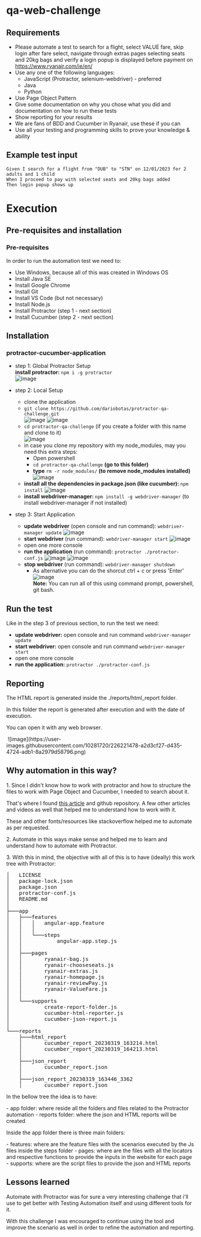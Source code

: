 # qa-web-challenge
## Requirements
- Please automate a test to search for a flight, select VALUE fare, skip login after fare select, navigate through extras pages selecting seats and 20kg bags and verify a login popup is displayed before payment on https://www.ryanair.com/ie/en/
- Use any one of the following languages:
  - JavaScript (Protractor, selenium-webdriver) - preferred
  - Java
  - Python
- Use Page Object Pattern
- Give some documentation on why you chose what you did and documentation on how to run these tests
- Show reporting for your results
- We are fans of BDD and Cucumber in Ryanair, use these if you can
- Use all your testing and programming skills to prove your knowledge & ability

## Example test input
```
Given I search for a flight from "DUB" to "STN" on 12/01/2023 for 2 adults and 1 child
When I proceed to pay with selected seats and 20kg bags added
Then login popup shows up
```

# Execution
## Pre-requisites and installation
### Pre-requisites
In order to run the automation test we need to:
- Use Windows, because all of this was created in Windows OS
- Install Java SE
- Install Google Chrome
- Install Git
- Install VS Code (but not necessary)
- Install Node.js
- Install Protractor (step 1 - next section)
- Install Cucumber (step 2 - next section)

## Installation
### protractor-cucumber-application
- step 1: Global Protractor Setup <br />
<b>install protractor:</b> `npm i -g protractor`<br />
![image](https://user-images.githubusercontent.com/10281720/226211171-5b4e807a-e8b8-49ab-9ec9-7d8909c227d1.png)

- step 2: Local Setup <br />
  - clone the application <br />
  - `git clone https://github.com/dariobotas/protractor-qa-challenge.git` <br />
    ![image](https://user-images.githubusercontent.com/10281720/226212084-cdf954d4-5538-4247-a201-a51c59232d2d.png)
    ![image](https://user-images.githubusercontent.com/10281720/226212267-3fb69eea-a0bb-4afe-bd86-75d0202f2bbe.png)
  - `cd protractor-qa-challenge` (if you create a folder with this name and clone to it)<br />
    ![image](https://user-images.githubusercontent.com/10281720/226212230-dc579fcc-4363-4510-8110-cb07e3469f80.png)
  - in case you clone my repository with my node_modules, may you need this extra steps:
    - Open powershell
    - `cd protractor-qa-challenge` <b>(go to this folder)</b>
    - <b>type</b> `rm -r node_modules/` <b>(to remove node_modules installed)</b>
      ![image](https://user-images.githubusercontent.com/10281720/226212447-4fd1648e-9e80-4ae5-ab7e-74641a0b32a1.png)
  - <b>install all the dependencies in package.json (like cucumber): </b> `npm install`
    ![image](https://user-images.githubusercontent.com/10281720/226212622-9f16dd2f-a824-4fbb-8075-f186e27da50a.png)
  - <b>install webdriver-manager: </b> `npm install -g webdriver-manager` (to install webdriver-manager if not installed)<br />
- step 3: Start Application
  - <b>update webdriver</b> (open console and run command): `webdriver-manager update`
    ![image](https://user-images.githubusercontent.com/10281720/226212695-c99d882d-4b9b-4c58-a1d4-5f6063439b21.png)
  - <b>start webdriver</b> (run command): `webdriver-manager start`
    ![image](https://user-images.githubusercontent.com/10281720/226212767-98ea524b-b2d4-4ded-8b53-fffd8be0e6e0.png)
  - open one more console
  - <b>run the application</b> (run command): `protractor ./protractor-conf.js`
    ![image](https://user-images.githubusercontent.com/10281720/226212848-0f94007f-efb1-4539-8ebf-381e96e942d1.png)
    ![image](https://user-images.githubusercontent.com/10281720/226217013-5e896d05-d1f5-42c6-a844-c089941f9c2f.png)
  - <b>stop webdriver</b> (run command): `webdriver-manager shutdown`
    - As alternative you can do the shorcut ctrl + c or press 'Enter'
  ![image](https://user-images.githubusercontent.com/10281720/226213215-b79a47c1-f681-43b0-afbb-ea95e96eeadf.png)<br />
  <b>Note:</b> You can run all of this using command prompt, powershell, git bash.<br />

## Run the test
Like in the step 3 of previous section, to run the test we need:
- <b>update webdriver:</b> open console and run command `webdriver-manager update`
- <b>start webdriver:</b> open console and run command `webdriver-manager start`
- open one more console
- <b>run the application:</b> `protractor ./protractor-conf.js`<br />

## Reporting
  <p>The HTML report is generated inside the ./reports/html_report folder.</p>
  <p>In this folder the report is generated after execution and with the date of execution.</p>
  <p>You can open it with any web browser.</p>
  <img src="">
![image](https://user-images.githubusercontent.com/10281720/226221478-a2d3cf27-d435-4724-adb1-8a2979d58796.png)


## Why automation in this way?
<p>1. Since I didn't know how to work with protractor and how to structure 
the files to work with Page Object and Cucumber, I needed to search about it. </p>
<p>That's where I found <a href='https://medium.com/@amitprabhu/cucumber-with-protractor-275552fd32d9'>this article</a> and github repository. A few other articles and videos as well that helped me to understand how to work with it.</p>
<p>These and other fonts/resources like stackoverflow helped me to automate as per requested.</p>
<p>2. Automate in this ways make sense and helped me to learn and understand how to automate with Protractor.</p>
<p>3. With this in mind, the objective with all of this is to have (ideally) this work tree with Protractor:</p>
<pre>
│   LICENSE
│   package-lock.json
│   package.json
│   protractor-conf.js
│   README.md
│
├───app
│   ├───features
│   │   │   angular-app.feature
│   │   │
│   │   └───steps
│   │           angular-app.step.js
│   │
│   ├───pages
│   │       ryanair-bag.js
│   │       ryanair-chooseseats.js
│   │       ryanair-extras.js
│   │       ryanair-homepage.js
│   │       ryanair-reviewPay.js
│   │       ryanair-ValueFare.js
│   │
│   └───supports
│           create-report-folder.js
│           cucumber-html-reporter.js
│           cucumber-json-report.js
│
└───reports
    ├───html_report
    │       cucumber_report_20230319_163214.html
    │       cucumber_report_20230319_164213.html
    │
    ├───json_report
    │       cucumber_report.json
    │
    ├───json_report_20230319_163446_3362
    │       cucumber_report.json
</pre>
<p>In the bellow tree the idea is to have:</p>
 - app folder: where reside all the folders and files related to the Protractor automation
 - reports folder: where the json and HTML reports will be created
<p>Inside the app folder there is three main folders:</p>
 - features: where are the feature files with the scenarios executed by the Js files inside the steps folder
 - pages: where are the files with all the locators and respective functions to provide the inputs in the website for each page
 - supports: where are the script files to provide the json and HTML reports
 
## Lessons learned
<p>Automate with Protractor was for sure a very interesting challenge that i'll use to get better with Testing Automation itself and using different tools for it.</p>
<p>With this challenge I was encouraged to continue using the tool and improve the scenario as well in order to refine the automation and reporting.</p>
